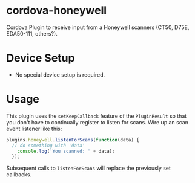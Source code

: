 # cordova-honeywell
Cordova Plugin to receive input from a Honeywell scanners (CT50, D75E, EDA50-111, others?).

# Device Setup
- No special device setup is required.

# Usage
This plugin uses the `setKeepCallback` feature of the `PluginResult` so that you don't have to continually register to listen for scans. Wire up an scan event listener like this:

```javascript
plugins.honeywell.listenForScans(function(data) {
  // do something with 'data'
    console.log('You scanned: ' + data);
  });
```

Subsequent calls to `listenForScans` will replace the previously set callbacks.